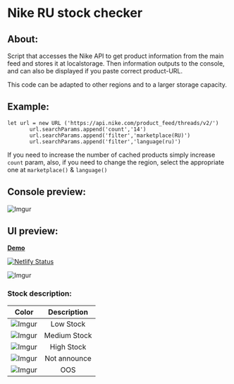 # Nike RU stock checker

## About:
Script that accesses the Nike API to get product information from the main feed and stores it at localstorage. 
Then information outputs to the console, and can also be displayed if you paste correct product-URL.

This code can be adapted to other regions and to a larger storage capacity.
## Example:
```
let url = new URL ('https://api.nike.com/product_feed/threads/v2/')
       url.searchParams.append('count','14')
       url.searchParams.append('filter','marketplace(RU)')
       url.searchParams.append('filter','language(ru)')
```
If you need to increase the number of cached products simply increase `count` param, also, if you need to change 
the region, select the appropriate one at `marketplace()` & `language()`
## Console preview:
![Imgur](https://i.imgur.com/PUr6gIS.jpg)

## UI preview:
[**Demo**](https://nike-ru-release-checker-by-whoisyeshua.netlify.app/)

[![Netlify Status](https://api.netlify.com/api/v1/badges/d7892ce3-2f26-46e4-ae7d-f7e5cadb15a6/deploy-status)](https://app.netlify.com/sites/nike-ru-release-checker-by-whoisyeshua/deploys)

![Imgur](https://i.imgur.com/nRH2Ipo.jpg)

### Stock description:

| Color                                     | Description           |
| :---------------------------------------: | :-------------------: |
| ![Imgur](https://i.imgur.com/5LKBB7p.png) | Low Stock             |
| ![Imgur](https://i.imgur.com/sIEiTTj.png) | Medium Stock          |  
| ![Imgur](https://i.imgur.com/v7V9REI.png) | High Stock            |
| ![Imgur](https://imgur.com/MdCKT4u.png)   | Not announce          |
| ![Imgur](https://i.imgur.com/CcWn5d7.png) | OOS                   |
